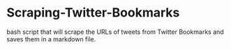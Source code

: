 # Scraping-Twitter-Bookmarks
bash script that will scrape the URLs of tweets from Twitter Bookmarks and saves them in a markdown file.
